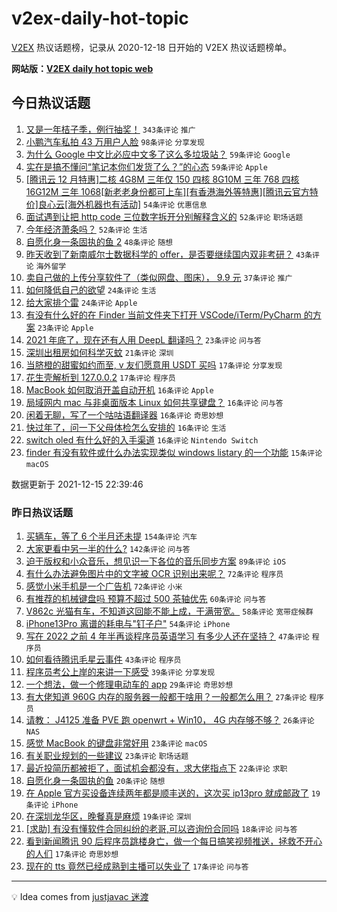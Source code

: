 # v2ex-daily-hot-topic

[V2EX](https://www.v2ex.com/) 热议话题榜，记录从 2020-12-18 日开始的 V2EX 热议话题榜单。

**网站版：[V2EX daily hot topic web](https://boojack.github.io/v2ex-daily-hot-topic-web/)**

## 今日热议话题

<!-- TODAY BEGIN -->

1. [又是一年桔子季，例行抽奖！](https://www.v2ex.com/t/822298) `343条评论` `推广`
1. [小鹏汽车私拍 43 万用户人脸](https://www.v2ex.com/t/822279) `98条评论` `分享发现`
1. [为什么 Google 中文比必应中文多了这么多垃圾站？](https://www.v2ex.com/t/822308) `59条评论` `Google`
1. [实在是搞不懂问“笔记本你们发货了么？”的心态](https://www.v2ex.com/t/822386) `59条评论` `Apple`
1. [[腾讯云 12 月特惠]二核 4G8M 三年仅 150 四核 8G10M 三年 768 四核 16G12M 三年 1068[新老老身份都可上车][有香港海外等特惠][腾讯云官方特价]良心云[海外机器也有活动]](https://www.v2ex.com/t/822285) `54条评论` `优惠信息`
1. [面试遇到让把 http code 三位数字拆开分别解释含义的](https://www.v2ex.com/t/822290) `52条评论` `职场话题`
1. [今年经济萧条吗？](https://www.v2ex.com/t/822322) `52条评论` `生活`
1. [自愿化身一条固执的鱼 2](https://www.v2ex.com/t/822277) `48条评论` `随想`
1. [昨天收到了新南威尔士数据科学的 offer，是否要继续国内双非考研？](https://www.v2ex.com/t/822356) `43条评论` `海外留学`
1. [卖自己做的上传分享软件了（类似网盘、图床）， 9.9 元](https://www.v2ex.com/t/822331) `37条评论` `推广`
1. [如何降低自己的欲望](https://www.v2ex.com/t/822478) `24条评论` `生活`
1. [给大家排个雷](https://www.v2ex.com/t/822344) `24条评论` `Apple`
1. [有没有什么好的在 Finder 当前文件夹下打开 VSCode/iTerm/PyCharm 的方案](https://www.v2ex.com/t/822413) `23条评论` `Apple`
1. [2021 年底了，现在还有人用 DeepL 翻译吗？](https://www.v2ex.com/t/822389) `23条评论` `问与答`
1. [深圳出租房如何科学灭蚊](https://www.v2ex.com/t/822415) `21条评论` `深圳`
1. [当脐橙的甜蜜如约而至, v 友们愿意用 USDT 买吗](https://www.v2ex.com/t/822345) `17条评论` `分享发现`
1. [花生壳解析到 127.0.0.2](https://www.v2ex.com/t/822341) `17条评论` `程序员`
1. [MacBook 如何取消开盖自动开机](https://www.v2ex.com/t/822390) `16条评论` `Apple`
1. [局域网内 mac 与非桌面版本 Linux 如何共享键盘？](https://www.v2ex.com/t/822367) `16条评论` `问与答`
1. [闲着无聊，写了一个咕咕语翻译器](https://www.v2ex.com/t/822359) `16条评论` `奇思妙想`
1. [快过年了，问一下父母体检怎么安排的](https://www.v2ex.com/t/822288) `16条评论` `生活`
1. [switch oled 有什么好的入手渠道](https://www.v2ex.com/t/822272) `16条评论` `Nintendo Switch`
1. [finder 有没有软件或什么办法实现类似 windows listary 的一个功能](https://www.v2ex.com/t/822422) `15条评论` `macOS`

数据更新于 2021-12-15 22:39:46

<!-- TODAY END -->

### 昨日热议话题

<!-- YESTERDAY BEGIN -->

1. [买辆车，等了 6 个半月还未提](https://www.v2ex.com/t/822035) `154条评论` `汽车`
1. [大家更看中另一半的什么?](https://www.v2ex.com/t/822017) `142条评论` `问与答`
1. [迫于版权和小众音乐，想见识一下各位的音乐同步方案](https://www.v2ex.com/t/822025) `89条评论` `iOS`
1. [有什么办法避免图片中的文字被 OCR 识别出来呢？](https://www.v2ex.com/t/822041) `72条评论` `程序员`
1. [感觉小米手机是一个广告机](https://www.v2ex.com/t/822136) `72条评论` `小米`
1. [有推荐的机械键盘吗 预算不超过 500 茶轴优先](https://www.v2ex.com/t/822081) `60条评论` `问与答`
1. [V862c 光猫有车，不知道这回能不能上成，干满带宽。](https://www.v2ex.com/t/822073) `58条评论` `宽带症候群`
1. [iPhone13Pro 离谱的耗电与"钉子户"](https://www.v2ex.com/t/822043) `54条评论` `iPhone`
1. [写在 2022 之前 4 年半再谈程序员英语学习 有多少人还在坚持？](https://www.v2ex.com/t/822022) `47条评论` `程序员`
1. [如何看待腾讯毛星云事件](https://www.v2ex.com/t/822235) `43条评论` `程序员`
1. [程序员考公上岸的来讲一下感受](https://www.v2ex.com/t/822220) `39条评论` `分享发现`
1. [一个想法，做一个修理电动车的 app](https://www.v2ex.com/t/822018) `29条评论` `奇思妙想`
1. [有大佬知道 960G 内存的服务器一般都干啥用？一般都怎么用？](https://www.v2ex.com/t/822225) `27条评论` `程序员`
1. [请教： J4125 准备 PVE 跑 openwrt + Win10， 4G 内存够不够？](https://www.v2ex.com/t/822208) `26条评论` `NAS`
1. [感觉 MacBook 的键盘非常好用](https://www.v2ex.com/t/822093) `23条评论` `macOS`
1. [有关职业规划的一些建议](https://www.v2ex.com/t/822015) `23条评论` `职场话题`
1. [最近投简历都被拒了，面试机会都没有，求大佬指点下](https://www.v2ex.com/t/822127) `22条评论` `求职`
1. [自愿化身一条固执的鱼](https://www.v2ex.com/t/822091) `20条评论` `随想`
1. [在 Apple 官方买设备连续两年都是顺丰送的，这次买 ip13pro 就成邮政了](https://www.v2ex.com/t/822121) `19条评论` `iPhone`
1. [在深圳龙华区，晚餐真是麻烦](https://www.v2ex.com/t/822028) `19条评论` `深圳`
1. [[求助] 有没有懂软件合同纠纷的老哥,可以咨询份合同吗](https://www.v2ex.com/t/822132) `18条评论` `问与答`
1. [看到新闻腾讯 90 后程序员跳楼身亡，做一个每日搞笑视频推送，拯救不开心的人们](https://www.v2ex.com/t/822243) `17条评论` `奇思妙想`
1. [现在的 tts 竟然已经成熟到主播可以失业了](https://www.v2ex.com/t/822163) `17条评论` `问与答`

<!-- YESTERDAY END -->

---

💡 Idea comes from [justjavac 迷渡](https://github.com/justjavac/)

